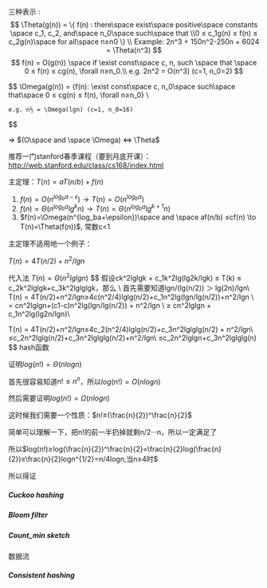 三种表示 : 
$$
\Theta(g(n)) = \{ f(n) : there\space exist\space positive\space constants \space
                  c_1, c_2, and\space n_0\space such\space that \\0 ≤ c_1g(n) ≤
                  f(n) ≤ c_2g(n)\space for all\space n≥n0 \} \\
Example: 2n^3 + 150n^2-250n + 6024 = \Theta(n^3)
$$
$$
f(n) = O(g(n)) \space if \exist const\space c, n, such \space that \space 0 ≤ f(n) ≤ cg(n), \forall n≥n_0.\\
e.g. 2n^2 = O(n^3) (c=1, n_0=2)
$$

$$
\Omega(g(n)) = \{f(n): \exist const\space c, n_0\space such\space that\space 0 ≤ cg(n) ≤ f(n), \forall n≥n_0\} \\

    e.g. n½ = \Omega(lgn) (c=1, n_0=16)
$$

=> $(O\space and \space \Omega) <=> \Theta$

推荐一门stanford春季课程（要到月底开课）：http://web.stanford.edu/class/cs168/index.html

主定理：$T(n)=aT(n/b)+f(n)$

1. $f(n)=O(n^{log_ba-\epsilon})\to T(n)=O(n^{log_b a})$
2. $f(n)=\Theta(n^{log_ba}lg^kn)\to T(n)=\Theta(n^{log_b a}lg^{k+1}n)$
3. $f(n)=\Omega(n^{log_ba+\epsilon})\space and \space af(n/b) ≤cf(n) \to T(n)=\Theta(f(n))$, 常数c<1

主定理不适用地一个例子：

$T(n) = 4T(n/2)+n^2/lgn$

代入法 $T(n)=\Theta(n^2lglgn)$
$$
假设ck^2lglgk + c_1k^2lg(lg2k/lgk) ≤ T(k) ≤ c_2k^2lglgk+c_3k^2lglglgk，那么 \\
首先需要知道lgn/(lg(n/2)) ＞ lg(2n)/lgn\\
T(n) = 4T(n/2)+n^2/lgn≥4c(n^2/4)lglg(n/2)+c_1n^2lg(lgn/lg(n/2))+n^2/lgn \\
= cn^2lglgn+(c1-c)n^2lg(lgn/lg(n/2)) + n^2/lgn \\
≥ cn^2lglgn + c_1n^2lg(lg2n/lgn)\\ 

T(n) = 4T(n/2)+n^2/lgn≤4c_2(n^2/4)lglg(n/2)+c_3n^2lglglg(n/2) + n^2/lgn\\
≤c_2n^2lglg(n/2)+c_3n^2lglglg(n/2)+n^2/lgn\\
≤c_2n^2lglgn+c_3n^2lglglg(n)
$$
hash函数



证明$log(n!)=\Theta(nlogn)$

首先很容易知道$n!≤n^n$，所以$log(n!)=O(nlogn)$

然后需要证明$log(n!)=\Omega(nlogn)$

这时候我们需要一个性质：$n!≥(\frac{n}{2})^\frac{n}{2}$

简单可以理解一下，把n!的前一半扔掉就剩n/2···n，所以一定满足了

所以$log(n!)≥log(\frac{n}{2})^\frac{n}{2}=\frac{n}{2}log(\frac{n}{2})≥\frac{n}{2}logn^{1/2}=n/4logn,当n≥4时$

所以得证



##### Cuckoo hashing



##### Bloom filter

##### Count_min sketch

数据流

##### Consistent hashing

